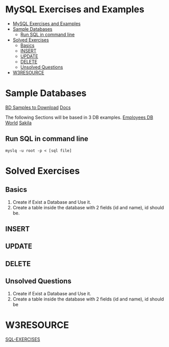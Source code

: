 # MySQL Exercises and Examples

<!-- TOC -->

- [MySQL Exercises and Examples](#mysql-exercises-and-examples)
- [Sample Databases](#sample-databases)
    - [Run SQL in command line](#run-sql-in-command-line)
- [Solved Exercises](#solved-exercises)
    - [Basics](#basics)
    - [INSERT](#insert)
    - [UPDATE](#update)
    - [DELETE](#delete)
    - [Unsolved Questions](#unsolved-questions)
- [W3RESOURCE](#w3resource)

<!-- /TOC -->

# Sample Databases
[BD Samples to Download](https://dev.mysql.com/doc/index-other.html)
[Docs](https://dev.mysql.com/doc/sakila/en/)

The following Sections will be based in 3 DB examples.
[Employees DB](https://github.com/datacharmer/test_db)
[World](assets/world.sql.zip)
[Sakila](assets/sakila-db.zip)


## Run SQL in command line
```console
myslq -u root -p < [sql file]
```


# Solved Exercises
## Basics
1. Create if Exist a Database and Use it.
2. Create a table inside the database with 2 fields (id and name), id should be.
## INSERT
## UPDATE
## DELETE
## Unsolved Questions

1. Create if Exist a Database and Use it.
2. Create a table inside the database with 2 fields (id and name), id should be  


# W3RESOURCE
[SQL-EXERCISES](https://www.w3resource.com/sql-exercises/)